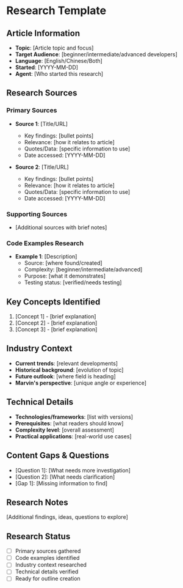# Research Template

## Article Information
- **Topic**: [Article topic and focus]
- **Target Audience**: [beginner/intermediate/advanced developers]
- **Language**: [English/Chinese/Both]
- **Started**: [YYYY-MM-DD]
- **Agent**: [Who started this research]

## Research Sources

### Primary Sources
- **Source 1**: [Title/URL]
  - Key findings: [bullet points]
  - Relevance: [how it relates to article]
  - Quotes/Data: [specific information to use]
  - Date accessed: [YYYY-MM-DD]

- **Source 2**: [Title/URL]
  - Key findings: [bullet points]
  - Relevance: [how it relates to article]
  - Quotes/Data: [specific information to use]
  - Date accessed: [YYYY-MM-DD]

### Supporting Sources
- [Additional sources with brief notes]

### Code Examples Research
- **Example 1**: [Description]
  - Source: [where found/created]
  - Complexity: [beginner/intermediate/advanced]
  - Purpose: [what it demonstrates]
  - Testing status: [verified/needs testing]

## Key Concepts Identified
1. [Concept 1] - [brief explanation]
2. [Concept 2] - [brief explanation]
3. [Concept 3] - [brief explanation]

## Industry Context
- **Current trends**: [relevant developments]
- **Historical background**: [evolution of topic]
- **Future outlook**: [where field is heading]
- **Marvin's perspective**: [unique angle or experience]

## Technical Details
- **Technologies/frameworks**: [list with versions]
- **Prerequisites**: [what readers should know]
- **Complexity level**: [overall assessment]
- **Practical applications**: [real-world use cases]

## Content Gaps & Questions
- [Question 1]: [What needs more investigation]
- [Question 2]: [What needs clarification]
- [Gap 1]: [Missing information to find]

## Research Notes
[Additional findings, ideas, questions to explore]

## Research Status
- [ ] Primary sources gathered
- [ ] Code examples identified
- [ ] Industry context researched
- [ ] Technical details verified
- [ ] Ready for outline creation

